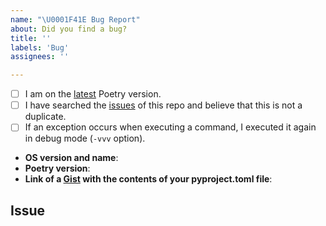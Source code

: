 ```yaml
---
name: "\U0001F41E Bug Report"
about: Did you find a bug?
title: ''
labels: 'Bug'
assignees: ''

---
```


<!--
  Hi there! Thank you for discovering and submitting an issue.

  Before you submit this; let's make sure of a few things.
  Please make sure the following boxes are ticked if they are correct.
  If not, please try and fulfill these first.
-->

<!-- Checked checkbox should look like this: [x] -->
- [ ] I am on the [latest](https://github.com/sdispater/poetry/releases/latest) Poetry version.
- [ ] I have searched the [issues](https://github.com/sdispater/poetry/issues) of this repo and believe that this is not a duplicate.
- [ ] If an exception occurs when executing a command, I executed it again in debug mode (`-vvv` option).

<!--
  Once those are done, if you're able to fill in the following list with your information,
  it'd be very helpful to whoever handles the issue.
-->

- **OS version and name**: <!-- Replace with version + name -->
- **Poetry version**: <!-- Replace with version -->
- **Link of a [Gist](https://gist.github.com/) with the contents of your pyproject.toml file**: <!-- Gist Link Here -->

## Issue
<!-- Now feel free to write your issue, but please be descriptive! Thanks again 🙌 ❤️ -->
